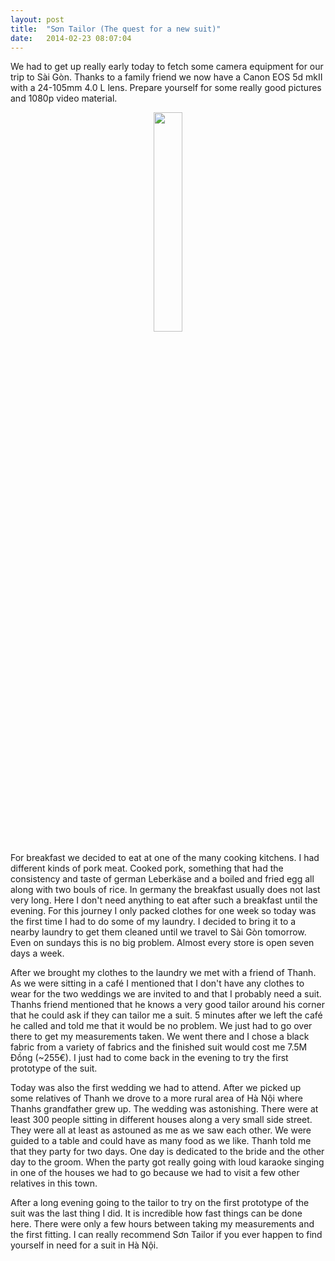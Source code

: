 ```yaml
---
layout: post
title:  "Sơn Tailor (The quest for a new suit)"
date:	2014-02-23 08:07:04
---
```


We had to get up really early today to fetch some camera equipment for our trip to Sài Gòn. Thanks to a family friend we now have a Canon EOS 5d mkII with a 24-105mm 4.0 L lens. Prepare yourself for some really good pictures and 1080p video material.

<div class="image-row" align="center">
	<div class="image-set">
       <a class="example-image-link" href="https://dl.dropboxusercontent.com/s/397bpjjqwuica2r/IMG_20140223_090525_thumb.jpg" data-lightbox="example-set" title="Vietnamese Breakfast"><img class="example-image" src="https://dl.dropboxusercontent.com/s/397bpjjqwuica2r/IMG_20140223_090525_thumb.jpg" width="30%" height="30%"/></a>
	</div>
</div>

For breakfast we decided to eat at one of the many cooking kitchens. I had different kinds of pork meat. Cooked pork, something that had the consistency and taste of german Leberkäse and a boiled and fried egg all along with two bouls of rice. In germany the breakfast usually does not last very long. Here I don't need anything to eat after such a breakfast until the evening.
For this journey I only packed clothes for one week so today was the first time I had to do some of my laundry. I decided to bring it to a nearby laundry to get them cleaned until we travel to Sài Gòn tomorrow. Even on sundays this is no big problem. Almost every store is open seven days a week.

After we brought my clothes to the laundry we met with a friend of Thanh. As we were sitting in a café I mentioned that I don't have any clothes to wear for the two weddings we are invited to and that I probably need a suit. Thanhs friend mentioned that he knows a very good tailor around his corner that he could ask if they can tailor me a suit. 5 minutes after we left the café he called and told me that it would be no problem. We just had to go over there to get my measurements taken. We went there and I chose a black fabric from a variety of fabrics and the finished suit would cost me 7.5M Đồng (~255€). I just had to come back in the evening to try the first prototype of the suit.

Today was also the first wedding we had to attend. After we picked up some relatives of Thanh we drove to a more rural area of Hà Nội where Thanhs grandfather grew up. The wedding was astonishing. There were at least 300 people sitting in different houses along a very small side street. They were all at least as astouned as me as we saw each other. We were guided to a table and could have as many food as we like. Thanh told me that they party for two days. One day is dedicated to the bride and the other day to the groom.
When the party got really going with loud karaoke singing in one of the houses we had to go because we had to visit a few other relatives in this town.

After a long evening going to the tailor to try on the first prototype of the suit was the last thing I did. It is incredible how fast things can be done here. There were only a few hours between taking my measurements and the first fitting. I can really recommend Sơn Tailor if you ever happen to find yourself in need for a suit in Hà Nội.